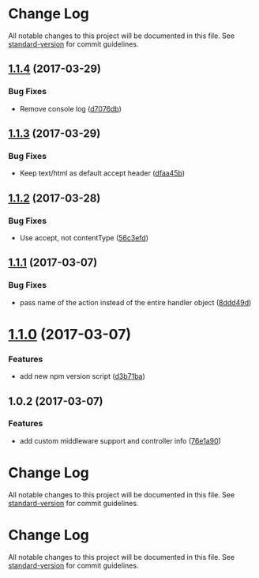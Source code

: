 # Change Log

All notable changes to this project will be documented in this file. See [standard-version](https://github.com/conventional-changelog/standard-version) for commit guidelines.

<a name="1.1.4"></a>
## [1.1.4](https://github.com/lonelyplanet/express-simple-controllers/compare/v1.1.3...v1.1.4) (2017-03-29)


### Bug Fixes

* Remove console log ([d7076db](https://github.com/lonelyplanet/express-simple-controllers/commit/d7076db))



<a name="1.1.3"></a>
## [1.1.3](https://github.com/lonelyplanet/express-simple-controllers/compare/v1.1.2...v1.1.3) (2017-03-29)


### Bug Fixes

* Keep text/html as default accept header ([dfaa45b](https://github.com/lonelyplanet/express-simple-controllers/commit/dfaa45b))



<a name="1.1.2"></a>
## [1.1.2](https://github.com/lonelyplanet/express-simple-controllers/compare/v1.1.1...v1.1.2) (2017-03-28)


### Bug Fixes

* Use accept, not contentType ([56c3efd](https://github.com/lonelyplanet/express-simple-controllers/commit/56c3efd))



<a name="1.1.1"></a>
## [1.1.1](https://github.com/lonelyplanet/express-simple-controllers/compare/v1.1.0...v1.1.1) (2017-03-07)


### Bug Fixes

* pass name of the action instead of the entire handler object ([8ddd49d](https://github.com/lonelyplanet/express-simple-controllers/commit/8ddd49d))



<a name="1.1.0"></a>
# [1.1.0](https://github.com/lonelyplanet/express-simple-controllers/compare/v1.0.2...v1.1.0) (2017-03-07)


### Features

* add new npm version script ([d3b71ba](https://github.com/lonelyplanet/express-simple-controllers/commit/d3b71ba))



<a name="1.0.2"></a>
## 1.0.2 (2017-03-07)


### Features

* add custom middleware support and controller info ([76e1a90](https://github.com/lonelyplanet/express-simple-controllers/commit/76e1a90))



# Change Log

All notable changes to this project will be documented in this file. See [standard-version](https://github.com/conventional-changelog/standard-version) for commit guidelines.

# Change Log

All notable changes to this project will be documented in this file. See [standard-version](https://github.com/conventional-changelog/standard-version) for commit guidelines.

